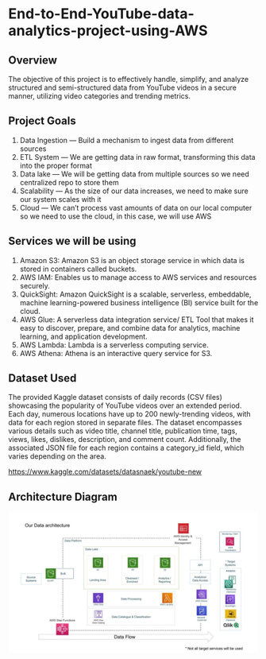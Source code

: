 # End-to-End-YouTube-data-analytics-project-using-AWS

## Overview

The objective of this project is to effectively handle, simplify, and analyze structured and semi-structured data from YouTube videos in a secure manner, utilizing video categories and trending metrics.

## Project Goals
1. Data Ingestion — Build a mechanism to ingest data from different sources
2. ETL System — We are getting data in raw format, transforming this data into the proper format
3. Data lake — We will be getting data from multiple sources so we need centralized repo to store them
4. Scalability — As the size of our data increases, we need to make sure our system scales with it
5. Cloud — We can’t process vast amounts of data on our local computer so we need to use the cloud, in this case, we will use AWS


## Services we will be using
1. Amazon S3: Amazon S3 is an object storage service in which data is stored in containers called buckets.
2. AWS IAM: Enables us to manage access to AWS services and resources securely.
3. QuickSight: Amazon QuickSight is a scalable, serverless, embeddable, machine learning-powered business intelligence (BI) service built for the cloud.
4. AWS Glue: A serverless data integration service/ ETL Tool that makes it easy to discover, prepare, and combine data for analytics, machine learning, and application development.
5. AWS Lambda: Lambda is a serverless computing service.
6. AWS Athena: Athena is an interactive query service for S3.

## Dataset Used
The provided Kaggle dataset consists of daily records (CSV files) showcasing the popularity of YouTube videos over an extended period. Each day, numerous locations have up to 200 newly-trending videos, with data for each region stored in separate files. The dataset encompasses various details such as video title, channel title, publication time, tags, views, likes, dislikes, description, and comment count. Additionally, the associated JSON file for each region contains a category_id field, which varies depending on the area.

https://www.kaggle.com/datasets/datasnaek/youtube-new

## Architecture Diagram
<img src="architecture.jpeg">
